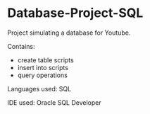 # Database-Project-SQL

Project simulating a database for Youtube.

Contains:
- create table scripts
- insert into scripts
- query operations

Languages used: SQL

IDE used: Oracle SQL Developer
